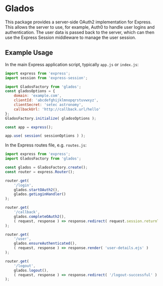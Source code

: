 # Glados

This package provides a server-side OAuth2 implementation for Express. This allows the server to use, for example, Auth0 to handle user logins and authentication. The user data is passed back to the server, which can then use the Express Session middleware to manage the user session.

## Example Usage

In the main Express application script, typically `app.js` or `index.js`:

```javascript
import express from 'express';
import session from 'express-session';

import GladosFactory from 'glados';
const gladosOptions = {
    domain: 'example.com',
    clientId: 'abcdefghijklmnopqrstuvwxyz',
    clientSecret: 'setec astronomy',
    callbackUrl: 'http://callback.url/hello'
};
GladosFactory.initialize( gladosOptions );

const app = express();

app.use( session( sessionOptions ) );
```

In the Express routes file, e.g. `routes.js`:

```javascript
import express from 'express';
import GladosFactory from 'glados';

const glados = GladosFactory.create();
const router = express.Router();

router.get(
    '/login',
    glados.startOAuth2(),
    glados.getLoginHandler()
);

router.get(
    '/callback',
    glados.completeOAuth2(),
    ( request, response ) => response.redirect( request.session.returnTo || '/user' )
);

router.get(
    '/user',
    glados.ensureAuthenticated(),
    ( request, response ) => response.render( 'user-details.ejs' )
);

router.get(
    '/logout',
    glados.logout(),
    ( request, response ) => response.redirect( '/logout-successful' )
);
```
